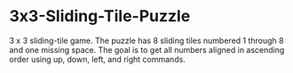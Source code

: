 # 3x3-Sliding-Tile-Puzzle
3 x 3 sliding-tile game. The puzzle has 8 sliding tiles numbered 1 through 8 and one missing space. The goal is to get all numbers aligned in ascending order using up, down, left, and right commands.
